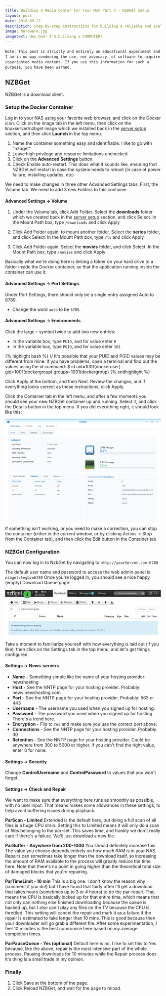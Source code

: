 ```yaml
---
title: Building a Media Center For Your Mom Part 4 - NZBGet Setup
layout: post
date: 2018-09-22
description: Step-by-step instructions for building a reliable and scalable local media center that will scale as large as your house will allow (and beyond).
image: hardware.jpg
imagetext: Hey Dad! I'm building a COMPUTER!
---
```


`Note: This post is strictly and entirely an educational experiment and I am in no way condoning the use, nor advocacy, of software to acquire copyrighted media content. If you use this information for such a purpose, you have been warned.`

## NZBGet

NZBGet is a download client.

### Setup the Docker Container

Log in to your NAS using your favorite web browser, and click on the Docker icon.
Click on the Image tab in the left menu, then click on the linuxserver/nzbget image which we installed back in the [server setup](#server-software) section, and then click **Launch** in the top menu.

1. Name the container something easy and identifiable. I like to go with "nzbget"
2. Leave high privilege and resource limitations unchecked.
3. Click on the **Advanced Settings** button
4. Check Enable auto-restart. This does what it sounds like, ensuring that NZBGet will restart in case the system needs to reboot (in case of power failure, installing updates, etc)

We need to make changes in three other Advanced Settings tabs. First, the Volume tab. We need to add 3 new Folders to this container.

#### Advanced Settings -> Volume
1. Under the Volume tab, click Add Folder.
Select the **downloads** folder which we created back in the [server setup](#server-software) section, and click Select.
In the Mount Path box, type `/downloads` and click Apply

2. Click Add Folder again, to mount another folder. Select the **series** folder, and click Select. In the Mount Path box, type `/tv` and click Apply

3. Click Add Folder again. Select the **movies** folder, and click Select. In the Mount Path box, type `/movies` and click Apply

Basically what we're doing here is linking a folder on your hard drive to a folder inside the Docker container, so that the application running inside the container can use it.

#### Advanced Settings -> Port Settings

Under Port Settings, there should only be a single entry assigned Auto to 6789.
* Change the word `auto` to be `6789`.

#### Advanced Settings -> Environments
Click the large `+` symbol twice to add two new entries:
* In the variable box, type `PUID`, and for value enter `0`
* In the variable box, type `PGID`, and for value enter `101`

{% highlight bash %}
// It's possible that your PUID and PGID values may be different from mine. If you have problems, open a terminal and find out the values using the id command:
$ id <dockeruser>
    uid=1001(dockeruser) gid=1001(dockergroup) groups=1001(dockergroup)
{% endhighlight %}

Click Apply at the bottom, and then Next. Review the changes, and if everything looks correct as these instructions, click Apply.

Click the Container tab in the left menu, and after a few moments you should see your new NZBGet container up and running. Select it, and click the Details button in the top menu. If you did everything right, it should look like this:

![Sonarr config screen](/assets/img/media_post/nzbgetConfig.PNG)
If something isn't working, or you need to make a correction, you can stop the container (either in the current window, or by clicking Action -> Stop from the Container tab), and then click the Edit button in the Container tab.

### NZBGet Configuration

You can now log in to NzbGet by navigating to `http://yourServer.com:6789`

The default user name and password to access the web admin panel is `nzbget:tegbzn6789`
Once you're logged in, you should see a nice happy (empty) Download Queue page:

![NZBGet Homepage](/assets/img/media_post/downloadQueue.PNG)
Take a moment to familiarize yourself with how everything is laid out (if you like), then click on the Settings tab in the top menu, and let's get things configured.

#### Settings -> News-servers

* **Name** - Something simple like the name of your hosting provider: newshosting
* **Host** - See the NNTP page for your hosting provider. Probably: news.newshosting.com
* **Port** - See the NNTP page for your hosting provider. Probably: 563 or 443
* **Username** - The username you used when you signed up for hosting.
* **Password** - The password you used when you signed up for hosting. There's a trend here.
* **Encryption** - Flip to `Yes` and make sure you use the correct port above.
* **Connections** - See the NNTP page for your hosting provider. Probably: 30
* **Retention** - See the NNTP page for your hosting provider. Could be anywhere from 300 to 5000 or higher. If you can't find the right value, enter 0 for none.

#### Settings -> Security

Change **ControlUsername** and **ControlPassword** to values that you won't forget.

#### Settings -> Check and Repair

We want to make sure that everything here runs as smoothly as possible, with no user input. That means makes some allowances in these settings, to help avoid buffering issues during playback.

**ParScan - Limited**
Extended is the default here, but doing a full scan of all files is a huge CPU drain. Setting this to Limited means it will only do a scan of files belonging to the par-set. This saves time, and frankly we don't really care if there's a failure. We'll just download a new file.

**ParBuffer - Anywhere from 200-1000**
You should definitely increase this. The value you choose depends entirely on how much RAM is in your NAS. Repairs can sometimes take longer than the download itself, so increasing the amount of RAM available to the process will greatly reduce the time here. Note that there's no point in going higher than the theoretical total size of damaged blocks that you're repairing.

**ParTimeLimit - 10 min**
This is a big one. I don't know the reason why (comment if you do!) but I have found that fairly often I'll get a download that takes hours (sometimes up to 3 or 4 hours) to do the par-repair. That means the CPU is basically locked up for that entire time, which means that not only can nothing else finished downloading because the queue is backed up, but I also can't play any files on the TV because the CPU is throttled.
This setting will cancel the repair and mark it as a failure if the repair is estimated to take longer than 10 mins. This is good because then your downloader will go grab a different file. After some experimentation, I feel 10 minutes is the best comromise here based on my average completion times.

**ParPauseQueue - Yes (optional)**
Default here is no. I like to set this to Yes because, like the above, repair is the most intensive part of the whole process. Pausing downloads for 10 minutes while the Repair process does it's thing is a small trade in my opinion.

### Finally
1. Click Save at the bottom of the page.
2. Click Reload NZBGet, and wait for the page to reload.
